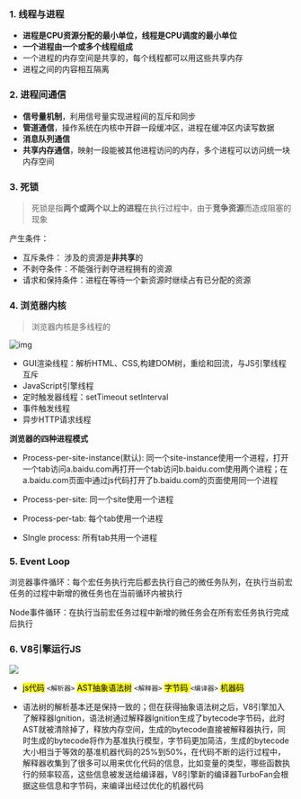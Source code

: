 ### 1. 线程与进程

- **进程是CPU资源分配的最小单位，线程是CPU调度的最小单位**
- **一个进程由一个或多个线程组成**
- 一个进程的内存空间是共享的，每个线程都可以用这些共享内存
- 进程之间的内容相互隔离

### 2. 进程间通信

- **信号量机制**，利用信号量实现进程间的互斥和同步
- **管道通信**，操作系统在内核中开辟一段缓冲区，进程在缓冲区内读写数据
- **消息队列通信**
- **共享内存通信**，映射一段能被其他进程访问的内存，多个进程可以访问统一块内存空间

### 3. 死锁

> 死锁是指**两个或两个以上的进程**在执行过程中，由于**竞争资源**而造成阻塞的现象

产生条件：

- 互斥条件： 涉及的资源是**非共享**的
- 不剥夺条件：不能强行剥夺进程拥有的资源
- 请求和保持条件：进程在等待一个新资源时继续占有已分配的资源

### 4. 浏览器内核

> 浏览器内核是多线程的

![img](https://picture-1305610595.cos.ap-guangzhou.myqcloud.com/202206041456291.webp)

- GUI渲染线程：解析HTML、CSS,构建DOM树，重绘和回流，与JS引擎线程互斥
- JavaScript引擎线程
- 定时触发器线程：setTimeout setInterval
- 事件触发线程
- 异步HTTP请求线程

**浏览器的四种进程模式**

- Process-per-site-instance(默认): 同一个site-instance使用一个进程，打开一个tab访问a.baidu.com再打开一个tab访问b.baidu.com使用两个进程；在a.baidu.com页面中通过js代码打开了b.baidu.com的页面使用同一个进程

- Process-per-site: 同一个site使用一个进程

- Process-per-tab: 每个tab使用一个进程

- SIngle process: 所有tab共用一个进程

### 5. Event Loop

浏览器事件循环：每个宏任务执行完后都去执行自己的微任务队列，在执行当前宏任务的过程中新增的微任务也在当前循环内被执行

Node事件循环：在执行当前宏任务过程中新增的微任务会在所有宏任务执行完成后执行

### 6. V8引擎运行JS

![](https://picture-1305610595.cos.ap-guangzhou.myqcloud.com/202206041456292.webp)

- <mark>js代码</mark>   `<解析器>`  <mark>AST抽象语法树</mark>  `<解释器>` <mark> 字节码 </mark> `<编译器>`   <mark>机器码</mark>

- 语法树的解析基本还是保持一致的；但在获得抽象语法树之后，V8引擎加入了解释器lgnition，语法树通过解释器lgnition生成了bytecode字节码，此时AST就被清除掉了，释放内存空间，生成的bytecode直接被解释器执行，同时生成的bytecode将作为基准执行模型，字节码更加简洁，生成的bytecode大小相当于等效的基准机器代码的25%到50%，在代码不断的运行过程中，解释器收集到了很多可以用来优化代码的信息，比如变量的类型，哪些函数执行的频率较高，这些信息被发送给编译器，V8引擎新的编译器TurboFan会根据这些信息和字节码，来编译出经过优化的机器代码
